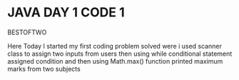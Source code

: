 # JAVA DAY 1 CODE 1
BESTOFTWO

Here Today I started my first coding problem solved were i used scanner class to assign two inputs from users then using while conditional statement assigned condition and then using Math.max() function printed maximum marks from two subjects
